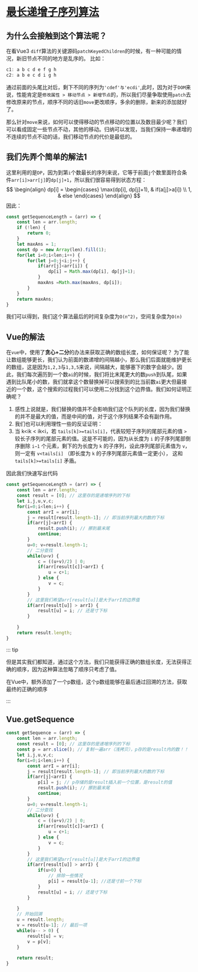 # [最长递增子序列算法](https://leetcode.cn/problems/longest-increasing-subsequence/description/)

## 为什么会接触到这个算法呢？
在看Vue3 `diff`算法的关键源码`patchKeyedChildren`的时候，有一种可能的情况，新旧节点不同的地方是乱序的。
比如：

```js
c1: a b c d e f g h
c2: a b e c d i g h
```

通过前面的头尾比对后，剩下不同的序列为`'cdef'与'ecdi'`,此时，因为对于`DOM`来说，性能肯定是`修改属性 > 移动节点 > 新增节点`的，所以我们尽量争取使用`patch`去修改原来的节点，顺序不同的话旧`move`更改顺序，多余的删除，新来的添加就好了。

那么针对`move`来说，如何可以使得移动的节点移动的位置以及数目最少呢？我们可以看成固定一些节点不动，其他的移动。归纳可以发现，当我们保持一串递增的不连续的节点不动的话，我们移动节点的代价是最低的。

## 我们先弄个简单的解法1

这里利用的是`DP`，因为到第`i`个数最长的序列来说，它等于前面`j`个数里面符合条件`arr[i]>arr[j]`的`dp[j]+1`，所以我们很容易得到状态方程：
$$
\begin{align}
dp[i] =
\begin{cases}
 \max(dp[i], dp[j]+1), & if(a[j]>a[i]) \\
 1, & else
\end{cases} 
\end{align}
$$
因此：

```js
const getSequenceLength = (arr) => {
    const len = arr.length;
    if (!len) {
        return 0;
    } 
    let maxAns = 1;
    const dp = new Array(len).fill(1);
    for(let i=0;i<len;i++) {
        for(let j=0;j<i;j++) {
            if(arr[j]<arr[i]) {
                dp[i] = Math.max(dp[i], dp[j]+1);
            }
            maxAns =Math.max(maxAns, dp[i]);
        }
    }
    return maxAns;
}
```

我们可以得到，我们这个算法最后的时间复杂度为`O(n^2)`，空间复杂度为`O(n)`



## Vue的解法

在`vue`中，使用了**贪心+二分**的办法来获取正确的数组长度，如何保证呢？
为了能让数组能够更长，我们认为前面的数递增的间隔越小，那么我们后面就能维护更长的数组，这是因为`1,2,3`与`1,3,5`来说，间隔越大，能够塞下的数字会越少。因此，我们每次遍历到一个数`ai`的时候，我们将比末尾更大的数`push`到队尾，如果遇到比队尾小的数，我们就拿这个数替换掉可以搜索到的比当前数`ai`更大但最接近的一个数，这个搜索的过程我们可以使用二分找到这个边界值。我们如何证明正确呢？

1. 感性上说就是，我们替换的值并不会影响我们这个队列的长度，因为我们替换的并不是最大的值，而是中间的值，对于这个序列结果不会有副作用。
2. 我们也可以利用理性一些的反证证明：
3. 当 k<ik < ik<i，若 `tails[k]>=tails[i]`，代表较短子序列的尾部元素的值 `>` 较长子序列的尾部元素的值。这是不可能的，因为从长度为 `i` 的子序列尾部倒序删除 `i−1` 个元素，剩下的为长度为 `k` 的子序列，设此序列尾部元素值为 `v`，则一定有 `v<tails[i]` （即长度为 `k` 的子序列尾部元素值一定更小）， 这和 `tails[k]>=tails[i]` 矛盾。

因此我们快速写出代码

```js
const getSequenceLength = (arr) => {
    const len = arr.length;
    const result = [0]; // 这里存的是递增序列的下标
    let i,j,u,v,c;
    for(i=0;i<len;i++) {
        const arrI = arr[i];
        j = result[result.length-1]; // 即当前序列最大的数的下标
        if(arr[j]<arrI) {
            result.push(i); // 挪到最末尾
            continue;
        }
        u=0; v=result.length-1;
        // 二分查找
        while(u<v) {
            c = ((u+v)/2) | 0;
            if(arr[result[c]]<arrI) {
                u = c+1;
            } else {
                v = c;
            }
        }
        // 这里我们希望arr[result[u]]是大于arrI的边界值
        if(arr[result[u]] > arrI) {
            result[u] = i; // 还是寸下标
        }
   
    }
    return result.length;
}
```



::: tip

但是其实我们都知道，通过这个方法，我们只能获得正确的数组长度，无法获得正确的顺序，因为这种算法忽略了顺序只考虑了值。

在Vue中，额外添加了一个p数组，这个p数组能够在最后通过回溯的方法，获取最终的正确的顺序

:::

## Vue.getSequence

```js
const getSequence = (arr) => {
    const len = arr.length;
    const result = [0]; // 这里存的是递增序列的下标
    const p = arr.slice(); // 复制一遍arr（浅拷贝），p存的是result内的数！！
    let i,j,u,v,c;
    for(i=0;i<len;i++) {
        const arrI = arr[i];
        j = result[result.length-1]; // 即当前序列最大的数的下标
        if(arr[j]<arrI) {
            p[i] = j; // p存储的是result插入前一个位置，是result的值
            result.push(i); // 挪到最末尾
            continue;
        }
        u=0; v=result.length-1;
        // 二分查找
        while(u<v) {
            c = ((u+v)/2) | 0;
            if(arr[result[c]]<arrI) {
                u = c+1;
            } else {
                v = c;
            }
        }
        // 这里我们希望arr[result[u]]是大于arrI的边界值
        if(arr[result[u]] > arrI) {
            if(u>0) {
                // 排除一些情况
                p[i] = result[u-1]; //还是寸前一个下标
            }
            result[u] = i; // 还是寸下标
        }
   
    }
    // 开始回溯
    u = result.length;
    v = result[u-1]; // 最后一项
    while(u-- > 0) {
        result[u] = v;
        v = p[v];
    }
    
    return result;
}
```



